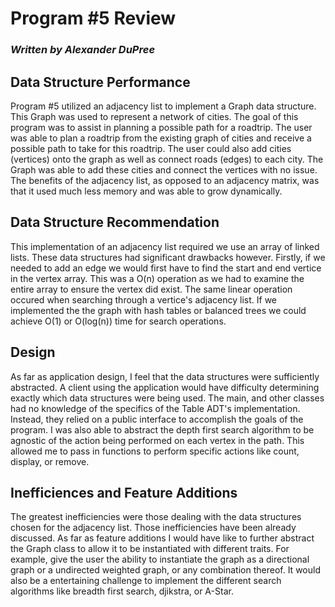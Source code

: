 # Program #5 Review
### _Written by Alexander DuPree_

## Data Structure Performance
Program #5 utilized an adjacency list to implement a Graph data structure. This Graph was used to represent a network of cities. The goal of this program was to assist in planning a possible path for a roadtrip. The user was able to plan a roadtrip from the existing graph of cities and receive a possible path to take for this roadtrip. The user could also add cities (vertices) onto the graph as well as connect roads (edges) to each city. The Graph was able to add these cities and connect the vertices with no issue. The benefits of the adjacency list, as opposed to an adjacency matrix, was that it used much less memory and was able to grow dynamically. 

## Data Structure Recommendation

This implementation of an adjacency list required we use an array of linked lists. These data structures had significant drawbacks however. Firstly, if we needed to add an edge we would first have to find the start and end vertice in the vertex array. This was a O(n) operation as we had to examine the entire array to ensure the vertex did exist. The same linear operation occured when searching through a vertice's adjacency list. If we implemented the the graph with hash tables or balanced trees we could achieve O(1) or O(log(n)) time for search operations. 

## Design

As far as application design, I feel that the data structures were sufficiently abstracted. A client using the application would have  difficulty determining exactly which data structures were being used. The main, and other classes had no knowledge of the specifics of the Table ADT's implementation. Instead, they relied on a public interface to accomplish the goals of the program. I was also able to abstract the depth first search algorithm to be agnostic of the action being performed on each vertex in the path. This allowed me to pass in functions to perform specific actions like count, display, or remove. 

## Inefficiences and Feature Additions

The greatest inefficiencies were those dealing with the data structures chosen for the adjacency list. Those inefficiencies have been already discussed. As far as feature additions I would have like to further abstract the Graph class to allow it to be instantiated with different traits. For example, give the user the ability to instantiate the graph as a directional graph or a undirected weighted graph, or any combination thereof. It would also be a entertaining challenge to implement the different search algorithms like breadth first search, djikstra, or A-Star. 
